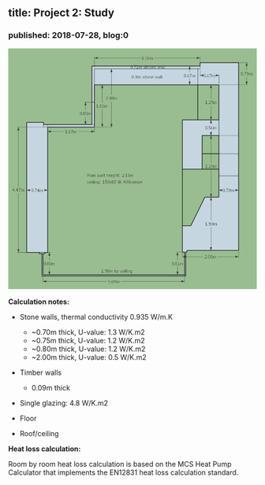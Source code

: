 ## title: Project 2: Study
### published: 2018-07-28, blog:0

![study.png](images/project2/study.png)

**Calculation notes:**

- Stone walls, thermal conductivity 0.935 W/m.K
    - ~0.70m thick, U-value: 1.3 W/K.m2
    - ~0.75m thick, U-value: 1.2 W/K.m2
    - ~0.80m thick, U-value: 1.2 W/K.m2
    - ~2.00m thick, U-value: 0.5 W/K.m2
    
- Timber walls
    - 0.09m thick

- Single glazing: 4.8 W/K.m2

- Floor

- Roof/ceiling

**Heat loss calculation:**

Room by room heat loss calculation is based on the MCS Heat Pump Calculator that implements the EN12831 heat loss calculation standard.

<script type="text/javascript" src="files/project2/study_data.js"></script>
<link rel="stylesheet" type="text/css" href="lib/heatlossjs/style.css" />
<script type="text/javascript" src="lib/heatlossjs/model.js"></script>
<div id="heatloss"></div><script>heatloss.init("#heatloss")</script>

